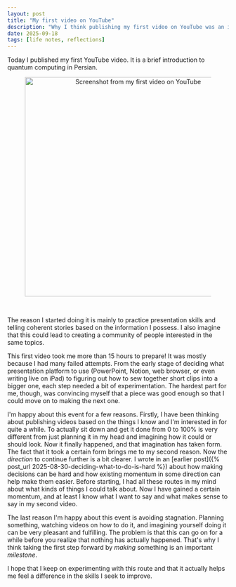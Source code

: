 ```yaml
---
layout: post
title: "My first video on YouTube"
description: "Why I think publishing my first video on YouTube was an important milestone"
date: 2025-09-18
tags: [life notes, reflections]
---
```


Today I published my first YouTube video. It is a brief introduction to quantum computing in Persian.

<div style="text-align: center;">
<figure>
    <img src="{{ site.baseurl }}/images/2025-09-18/20250918-my-first-youtube-video.png" 
    width="500"
    alt="Screenshot from my first video on YouTube"
    class="center">
</figure>
</div>
<br>

<!--more-->

The reason I started doing it is mainly to practice presentation skills and telling coherent stories based on the information I possess. I also imagine that this could lead to creating a community of people interested in the same topics. 

This first video took me more than 15 hours to prepare! It was mostly because I had many failed attempts. From the early stage of deciding what presentation platform to use (PowerPoint, Notion, web browser, or even writing live on iPad) to figuring out how to sew together short clips into a bigger one, each step needed a bit of experimentation. The hardest part for me, though, was convincing myself that a piece was good enough so that I could move on to making the next one.

I'm happy about this event for a few reasons. Firstly, I have been thinking about publishing videos based on the things I know and I'm interested in for quite a while. To actually sit down and get it done from 0 to 100% is very different from just planning it in my head and imagining how it could or should look. Now it finally happened, and that imagination has taken form. The fact that it took a certain form brings me to my second reason. Now the *direction* to continue further is a bit clearer. I wrote in an [earlier post]({% post_url 2025-08-30-deciding-what-to-do-is-hard %}) about how making decisions can be hard and how existing momentum in some direction can help make them easier. Before starting, I had all these routes in my mind about what kinds of things I could talk about. Now I have gained a certain momentum, and at least I know what I want to say and what makes sense to say in my second video.

The last reason I'm happy about this event is avoiding stagnation. Planning something, watching videos on how to do it, and imagining yourself doing it can be very pleasant and fulfilling. The problem is that this can go on for a while before you realize that nothing has actually happened. That's why I think taking the first step forward by *making* something is an important *milestone*.

I hope that I keep on experimenting with this route and that it actually helps me feel a difference in the skills I seek to improve.